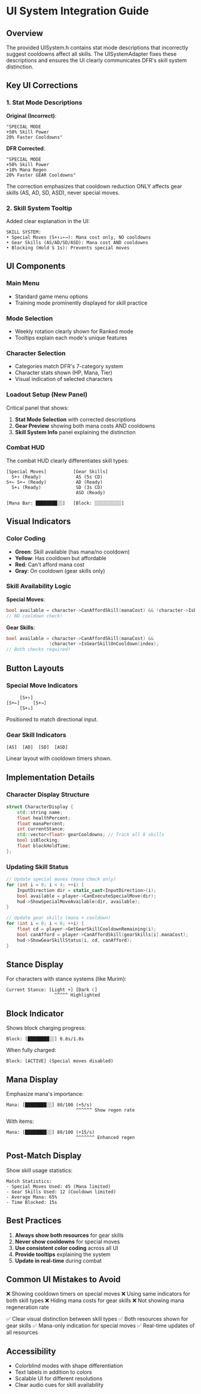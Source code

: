 # UI System Integration Guide

## Overview

The provided UISystem.h contains stat mode descriptions that incorrectly suggest cooldowns affect all skills. The UISystemAdapter fixes these descriptions and ensures the UI clearly communicates DFR's skill system distinction.

## Key UI Corrections

### 1. Stat Mode Descriptions

**Original (Incorrect)**:
```
"SPECIAL MODE
+50% Skill Power
20% Faster Cooldowns"
```

**DFR Corrected**:
```
"SPECIAL MODE
+50% Skill Power
+10% Mana Regen
20% Faster GEAR Cooldowns"
```

The correction emphasizes that cooldown reduction ONLY affects gear skills (AS, AD, SD, ASD), never special moves.

### 2. Skill System Tooltip

Added clear explanation in the UI:
```
SKILL SYSTEM:
• Special Moves (S+↑↓←→): Mana cost only, NO cooldowns
• Gear Skills (AS/AD/SD/ASD): Mana cost AND cooldowns
• Blocking (Hold S 1s): Prevents special moves
```

## UI Components

### Main Menu
- Standard game menu options
- Training mode prominently displayed for skill practice

### Mode Selection
- Weekly rotation clearly shown for Ranked mode
- Tooltips explain each mode's unique features

### Character Selection
- Categories match DFR's 7-category system
- Character stats shown (HP, Mana, Tier)
- Visual indication of selected characters

### Loadout Setup (New Panel)
Critical panel that shows:
1. **Stat Mode Selection** with corrected descriptions
2. **Gear Preview** showing both mana costs AND cooldowns
3. **Skill System Info** panel explaining the distinction

### Combat HUD

The combat HUD clearly differentiates skill types:

```
[Special Moves]          [Gear Skills]
  S+↑ (Ready)             AS (5s CD)
S+← S+→ (Ready)           AD (Ready)
  S+↓ (Ready)             SD (3s CD)
                          ASD (Ready)

[Mana Bar: ████████░░]   [Block: ░░░░░░░░░░]
```

## Visual Indicators

### Color Coding
- **Green**: Skill available (has mana/no cooldown)
- **Yellow**: Has cooldown but affordable
- **Red**: Can't afford mana cost
- **Gray**: On cooldown (gear skills only)

### Skill Availability Logic

**Special Moves**:
```cpp
bool available = character->CanAffordSkill(manaCost) && !character->IsBlocking();
// NO cooldown check!
```

**Gear Skills**:
```cpp
bool available = character->CanAffordSkill(manaCost) && 
                !character->IsGearSkillOnCooldown(index);
// Both checks required!
```

## Button Layouts

### Special Move Indicators
```
     [S+↑]
[S+←]     [S+→]
     [S+↓]
```
Positioned to match directional input.

### Gear Skill Indicators
```
[AS]  [AD]  [SD]  [ASD]
```
Linear layout with cooldown timers shown.

## Implementation Details

### Character Display Structure
```cpp
struct CharacterDisplay {
    std::string name;
    float healthPercent;
    float manaPercent;
    int currentStance;
    std::vector<float> gearCooldowns; // Track all 8 skills
    bool isBlocking;
    float blockHoldTime;
};
```

### Updating Skill Status
```cpp
// Update special moves (mana check only)
for (int i = 0; i < 4; ++i) {
    InputDirection dir = static_cast<InputDirection>(i);
    bool available = player->CanExecuteSpecialMove(dir);
    hud->ShowSpecialMoveAvailable(dir, available);
}

// Update gear skills (mana + cooldown)
for (int i = 0; i < 8; ++i) {
    float cd = player->GetGearSkillCooldownRemaining(i);
    bool canAfford = player->CanAffordSkill(gearSkills[i].manaCost);
    hud->ShowGearSkillStatus(i, cd, canAfford);
}
```

## Stance Display

For characters with stance systems (like Murim):
```
Current Stance: [Light ☀] [Dark ☾]
                  ^^^^^ Highlighted
```

## Block Indicator

Shows block charging progress:
```
Block: [████████░░] 0.8s/1.0s
```

When fully charged:
```
Block: [ACTIVE] (Special moves disabled)
```

## Mana Display

Emphasize mana's importance:
```
Mana: [████████░░] 80/100 (+5/s)
                          ^^^^^^ Show regen rate
```

With items:
```
Mana: [████████░░] 80/100 (+15/s)
                          ^^^^^^^ Enhanced regen
```

## Post-Match Display

Show skill usage statistics:
```
Match Statistics:
- Special Moves Used: 45 (Mana limited)
- Gear Skills Used: 12 (Cooldown limited)
- Average Mana: 65%
- Time Blocked: 15s
```

## Best Practices

1. **Always show both resources** for gear skills
2. **Never show cooldowns** for special moves
3. **Use consistent color coding** across all UI
4. **Provide tooltips** explaining the system
5. **Update in real-time** during combat

## Common UI Mistakes to Avoid

❌ Showing cooldown timers on special moves
❌ Using same indicators for both skill types
❌ Hiding mana costs for gear skills
❌ Not showing mana regeneration rate

✅ Clear visual distinction between skill types
✅ Both resources shown for gear skills
✅ Mana-only indication for special moves
✅ Real-time updates of all resources

## Accessibility

- Colorblind modes with shape differentiation
- Text labels in addition to colors
- Scalable UI for different resolutions
- Clear audio cues for skill availability